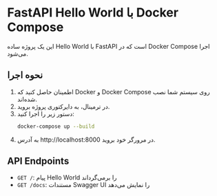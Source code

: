 # FastAPI Hello World با Docker Compose

این یک پروژه ساده Hello World با FastAPI است که در Docker Compose اجرا می‌شود.

## نحوه اجرا

1. اطمینان حاصل کنید که Docker و Docker Compose روی سیستم شما نصب شده‌اند.
2. در ترمینال، به دایرکتوری پروژه بروید.
3. دستور زیر را اجرا کنید:
   ```bash
   docker-compose up --build
   ```
4. به آدرس http://localhost:8000 در مرورگر خود بروید.

## API Endpoints

- `GET /`: پیام Hello World را برمی‌گرداند
- `GET /docs`: مستندات Swagger UI را نمایش می‌دهد 